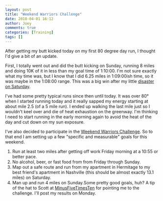 ```yaml
---
layout: post
title: "Weekend Warriors Challenge"
date: 2010-04-01 16:12
author: Joey
comments: true
categories: [Training]
tags: []
---
```

After getting my butt kicked today on my first 80 degree day run, I thought I'd give a bit of an update.

First, I totally went out and did the butt kicking on Sunday, running 8 miles and doing 10K of it in less than my goal time of 1:10:00. I'm not sure exactly what my time was, but I know that I did 6.25 miles in 1:09:00ish time, so it was maybe in the 1:08:00 range. This was a big win after my little [disaster on Saturday](http://outofbreath.org/life/2010/03/27/clinically-insane.html).

I've had some pretty typical runs since then until today. It was over 80&deg; when I started running today and it really sapped my energy starting at about mile 2.5 (of a 5 mile run). I ended up walking the last mile just so I wouldn't keel over and die of heat exhaustion on the greenway. I'm thinking I need to start running in the early morning again to avoid the heat of the day and cut down on my sun exposure.

I've also decided to participate in the [Weekend Warriors Challenge](http://solongfatass.com/2010/03/29/weekend-warriors-challenge-the-empire-strikes-back/). So to that end I am setting up a few "specific and measurable" goals for this weekend.

1. Run at least two miles after getting off work Friday morning at a 10:55 or better pace.
2. No alcohol, beer, or fast food from from Friday through Sunday.
3. Map out a safe route and run from my apartment in Hermitage to my best friend's apartment in Nashville (this should be almost exactly 13.1 miles) on Saturday.
4. Man up and run 4 miles on Sunday.Some pretty good goals, huh? A tip of the hat to Scott at [MinusFiveTimesTen](http://minus5times10.wordpress.com/) for pointing me to the challenge. I'll post my results on Monday.
